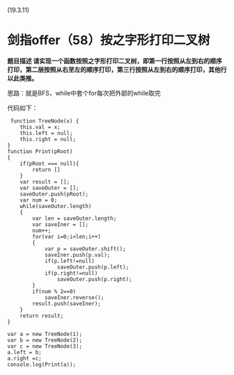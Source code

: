 (19.3.11)
# 剑指offer（58）按之字形打印二叉树


**题目描述
请实现一个函数按照之字形打印二叉树，即第一行按照从左到右的顺序打印，第二层按照从右至左的顺序打印，第三行按照从左到右的顺序打印，其他行以此类推。**


思路：就是BFS，while中套个for每次把外部的while取完


代码如下：

	 function TreeNode(x) {
	    this.val = x;
	    this.left = null;
	    this.right = null;
	} 
	function Print(pRoot)
	{
	    if(pRoot === null){
	        return []
	    }
	    var result = [];
	    var saveOuter = [];
	    saveOuter.push(pRoot);
	    var num = 0;
	    while(saveOuter.length)
	    {
	        var len = saveOuter.length;
	        var saveIner = [];
	        num++;
	        for(var i=0;i<len;i++)
	        {
	            var p = saveOuter.shift();
	            saveIner.push(p.val);
	            if(p.left!=null)
	                saveOuter.push(p.left);
	            if(p.right!=null)
	                saveOuter.push(p.right);
	        }
	        if(num % 2==0)
	            saveIner.reverse();
	        result.push(saveIner);
	    }
	    return result;
	}
	
	var a = new TreeNode(1);
	var b = new TreeNode(2);
	var c = new TreeNode(3);
	a.left = b;
	a.right =c;
	console.log(Print(a));
